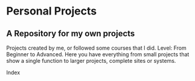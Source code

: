 # Personal Projects
## A Repository for my own projects

Projects created by me, or followed some courses that I did.
Level: From Beginner to Advanced.
Here you have everything from small projects that show a single function to larger projects, complete sites or systems.

Index